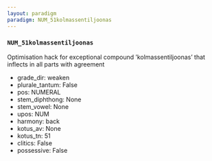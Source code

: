 ```yaml
---
layout: paradigm
paradigm: NUM_51kolmassentiljoonas
---
```

### ` NUM_51kolmassentiljoonas `

Optimisation hack for exceptional compound ’kolmassentiljoonas’ that inflects in all parts with agreement
* grade_dir: weaken
* plurale_tantum: False
* pos: NUMERAL
* stem_diphthong: None
* stem_vowel: None
* upos: NUM
* harmony: back
* kotus_av: None
* kotus_tn: 51
* clitics: False
* possessive: False
